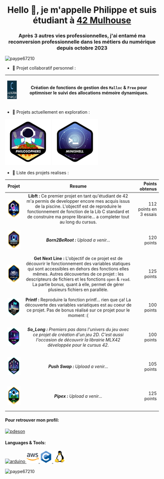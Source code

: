 <h1 align="center">Hello 👋, je m'appelle Philippe et suis étudiant à <a href="https://www.42mulhouse.fr">42 Mulhouse</a></h1>
<h3 align="center">Après 3 autres vies professionnelles, j'ai entamé ma reconversion professionnelle dans les métiers du numérique depuis octobre 2023</h3>

<p align="left"> <img src="https://komarev.com/ghpvc/?username=paype67210&label=Profile%20views&color=0e75b6&style=flat" alt="paype67210" /> </p>

- 🌱 Projet collaboratif personnel :

| <p align="center"> <a href="https://github.com/Paype67210/Malloc_list" target="blank" rel="noreferrer"> <img src=https://github.com/Paype67210/Paype67210/blob/main/badges/heap.jpg alt ="Malloc_List" width="60" height="60"> | Création de fonctions de gestion des `Malloc` & `Free` pour optimniser le suivi des allocations mémoire dynamiques. |
|--------------------|------------------------------|

- 🌱 Projets actuellement en exploration : 

![Philosopher](https://github.com/Paype67210/Paype67210/blob/main/badges/philosophersn.png)
![Minishell](https://github.com/Paype67210/Paype67210/blob/main/badges/minishelln.png)

- 🌱 Liste des projets realises :

|     Projet      |           Resume               |     Points obtenus      |
|-----------------|:------------------------------:|------------------------:|
| <p align="center"> <a href="https://github.com/Paype67210/Libft_42_Mulhouse/" target="_blank" rel="noreferrer"> <img src=https://github.com/Paype67210/Paype67210/blob/main/badges/libftm.png alt ="libft" width="60" height="60"> | <b>Libft :</b> Ce premier projet en tant qu'étudiant de 42 m'a permis de developper encore mes acquis issus de la piscine. L'objectif est de reproduire le fonctionnement de fonction de la Lib C standard et de construire ma propre librairie... a completer tout au long du cursus.  | 112 points en 3 essais |
| <p align="center"> <img src=https://github.com/Paype67210/Paype67210/blob/main/badges/born2berootm.png width="60" height="60"> | <i> <b> Born2BeRoot : </b> Upload a venir... </i> | 120 points |
| <p align="center"> <a href="https://github.com/Paype67210/get_next_line_42Mulhouse" target="_blank" rel="noreferrer"> <img src=https://github.com/Paype67210/Paype67210/blob/main/badges/get_next_linem.png width="60" height="60"> | <b> Get Next Line : </b> L'objectif de ce projet est de découvrir le fonctionnement des variables statiques qui sont accessibles en dehors des fonctions elles mêmes. Autres découvertes de ce projet : les descripteurs de fichiers et les fonctions `open` & `read`. La partie bonus, quant à elle, permet de gérer plusieurs fichiers en parallèle. | 125 points |
| <p align="center"> <a href="https://github.com/Paype67210/ft_printf_42_Mulhouse" target="_blank" rel="noreferrer"> <img src=https://github.com/Paype67210/Paype67210/blob/main/badges/ft_printfe.png width="60" height="60"> | <b> Printf : </b> Reproduire la fonction printf... rien que ça! La découverte des variables variatiques est au coeur de ce projet. Pas de bonus réalisé sur ce projet pour le moment :( | 100 points |
| <p align="center"> <a href="https://github.com/Paype67210/so_long_42_Mulhouse" target="blank" rel="noreferrer"> <img src=https://github.com/Paype67210/Paype67210/blob/main/badges/so_longe.png width="60" height="60"> | <i> <b> So_Long : </b> Premiers pas dans l'univers du jeu avec ce projet de création d'un jeu 2D. C'est aussi l'occasion de découvrir la librairie MLX42 développée pour le cursus 42. </i> | 100 points |
| <p align="center"> <img src=https://github.com/Paype67210/Paype67210/blob/main/badges/push_swape.png width="60" height="60"> | <i> <b> Push Swap : </b> Upload a venir... </i> | 105 points |
| <p align="center"> <img src=https://github.com/Paype67210/Paype67210/blob/main/badges/pipexm.png width="60" height="60"> | <i> <b> Pipex : </b> Upload a venir... </i> | 125 points |

<h4 align="left">Pour retrouver mon profil:</h4>
<p align="left">
<a href="https://linkedin.com/in/pdeson" target="blank"><img align="center" src="https://raw.githubusercontent.com/rahuldkjain/github-profile-readme-generator/master/src/images/icons/Social/linked-in-alt.svg" alt="pdeson" height="30" width="40" /></a>
</p>

<h4 align="left">Languages & Tools:</h4>
<p align="left"> <a href="https://www.arduino.cc/" target="_blank" rel="noreferrer"> <img src="https://cdn.worldvectorlogo.com/logos/arduino-1.svg" alt="arduino" width="40" height="40"/> </a> <a href="https://aws.amazon.com" target="_blank" rel="noreferrer"> <img src="https://raw.githubusercontent.com/devicons/devicon/master/icons/amazonwebservices/amazonwebservices-original-wordmark.svg" alt="aws" width="40" height="40"/> </a> <a href="https://www.cprogramming.com/" target="_blank" rel="noreferrer"> <img src="https://raw.githubusercontent.com/devicons/devicon/master/icons/c/c-original.svg" alt="c" width="40" height="40"/> </a> <a href="https://www.linux.org/" target="_blank" rel="noreferrer"> <img src="https://raw.githubusercontent.com/devicons/devicon/master/icons/linux/linux-original.svg" alt="linux" width="40" height="40"/> </a> </p>

<p><img align="center" src="https://github-readme-stats.vercel.app/api/top-langs?username=paype67210&show_icons=true&locale=en&layout=compact" alt="paype67210" /></p>
